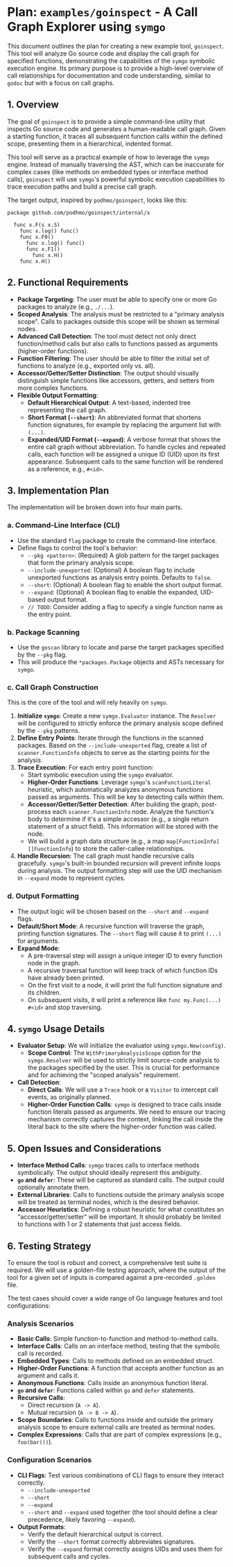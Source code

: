 # Plan: `examples/goinspect` - A Call Graph Explorer using `symgo`

This document outlines the plan for creating a new example tool, `goinspect`. This tool will analyze Go source code and display the call graph for specified functions, demonstrating the capabilities of the `symgo` symbolic execution engine. Its primary purpose is to provide a high-level overview of call relationships for documentation and code understanding, similar to `godoc` but with a focus on call graphs.

## 1. Overview

The goal of `goinspect` is to provide a simple command-line utility that inspects Go source code and generates a human-readable call graph. Given a starting function, it traces all subsequent function calls within the defined scope, presenting them in a hierarchical, indented format.

This tool will serve as a practical example of how to leverage the `symgo` engine. Instead of manually traversing the AST, which can be inaccurate for complex cases (like methods on embedded types or interface method calls), `goinspect` will use `symgo`'s powerful symbolic execution capabilities to trace execution paths and build a precise call graph.

The target output, inspired by `podhmo/goinspect`, looks like this:

```
package github.com/podhmo/goinspect/internal/x

  func x.F(s x.S)
    func x.log() func()
    func x.F0()
      func x.log() func()
      func x.F1()
        func x.H()
    func x.H()
```

## 2. Functional Requirements

- **Package Targeting**: The user must be able to specify one or more Go packages to analyze (e.g., `./...`).
- **Scoped Analysis**: The analysis must be restricted to a "primary analysis scope". Calls to packages outside this scope will be shown as terminal nodes.
- **Advanced Call Detection**: The tool must detect not only direct function/method calls but also calls to functions passed as arguments (higher-order functions).
- **Function Filtering**: The user should be able to filter the initial set of functions to analyze (e.g., exported only vs. all).
- **Accessor/Getter/Setter Distinction**: The output should visually distinguish simple functions like accessors, getters, and setters from more complex functions.
- **Flexible Output Formatting**:
    - **Default Hierarchical Output**: A text-based, indented tree representing the call graph.
    - **Short Format (`--short`)**: An abbreviated format that shortens function signatures, for example by replacing the argument list with `(...)`.
    - **Expanded/UID Format (`--expand`)**: A verbose format that shows the entire call graph without abbreviation. To handle cycles and repeated calls, each function will be assigned a unique ID (UID) upon its first appearance. Subsequent calls to the same function will be rendered as a reference, e.g., `#<id>`.

## 3. Implementation Plan

The implementation will be broken down into four main parts.

### a. Command-Line Interface (CLI)

- Use the standard `flag` package to create the command-line interface.
- Define flags to control the tool's behavior:
    - `--pkg <pattern>`: (Required) A glob pattern for the target packages that form the primary analysis scope.
    - `--include-unexported`: (Optional) A boolean flag to include unexported functions as analysis entry points. Defaults to `false`.
    - `--short`: (Optional) A boolean flag to enable the short output format.
    - `--expand`: (Optional) A boolean flag to enable the expanded, UID-based output format.
    - `// TODO`: Consider adding a flag to specify a single function name as the entry point.

### b. Package Scanning

- Use the `goscan` library to locate and parse the target packages specified by the `--pkg` flag.
- This will produce the `*packages.Package` objects and ASTs necessary for `symgo`.

### c. Call Graph Construction

This is the core of the tool and will rely heavily on `symgo`.

1.  **Initialize `symgo`**: Create a new `symgo.Evaluator` instance. The `Resolver` will be configured to strictly enforce the primary analysis scope defined by the `--pkg` patterns.
2.  **Define Entry Points**: Iterate through the functions in the scanned packages. Based on the `--include-unexported` flag, create a list of `scanner.FunctionInfo` objects to serve as the starting points for the analysis.
3.  **Trace Execution**: For each entry point function:
    - Start symbolic execution using the `symgo` evaluator.
    - **Higher-Order Functions**: Leverage `symgo`'s `scanFunctionLiteral` heuristic, which automatically analyzes anonymous functions passed as arguments. This will be key to detecting calls within them.
    - **Accessor/Getter/Setter Detection**: After building the graph, post-process each `scanner.FunctionInfo` node. Analyze the function's body to determine if it's a simple accessor (e.g., a single return statement of a struct field). This information will be stored with the node.
    - We will build a graph data structure (e.g., a map `map[FunctionInfo][]FunctionInfo`) to store the caller-callee relationships.
4.  **Handle Recursion**: The call graph must handle recursive calls gracefully. `symgo`'s built-in bounded recursion will prevent infinite loops during analysis. The output formatting step will use the UID mechanism in `--expand` mode to represent cycles.

### d. Output Formatting

- The output logic will be chosen based on the `--short` and `--expand` flags.
- **Default/Short Mode**: A recursive function will traverse the graph, printing function signatures. The `--short` flag will cause it to print `(...)` for arguments.
- **Expand Mode**:
    - A pre-traversal step will assign a unique integer ID to every function node in the graph.
    - A recursive traversal function will keep track of which function IDs have already been printed.
    - On the first visit to a node, it will print the full function signature and its children.
    - On subsequent visits, it will print a reference like `func my.Func(...) #<id>` and stop traversing.

## 4. `symgo` Usage Details

- **Evaluator Setup**: We will initialize the evaluator using `symgo.New(config)`.
    - **Scope Control**: The `WithPrimaryAnalysisScope` option for the `symgo.Resolver` will be used to strictly limit source-code analysis to the packages specified by the user. This is crucial for performance and for achieving the "scoped analysis" requirement.
- **Call Detection**:
    - **Direct Calls**: We will use a `Trace` hook or a `Visitor` to intercept call events, as originally planned.
    - **Higher-Order Function Calls**: `symgo` is designed to trace calls inside function literals passed as arguments. We need to ensure our tracing mechanism correctly captures the context, linking the call inside the literal back to the site where the higher-order function was called.

## 5. Open Issues and Considerations

- **Interface Method Calls**: `symgo` traces calls to interface methods symbolically. The output should ideally represent this ambiguity.
- **`go` and `defer`**: These will be captured as standard calls. The output could optionally annotate them.
- **External Libraries**: Calls to functions outside the primary analysis scope will be treated as terminal nodes, which is the desired behavior.
- **Accessor Heuristics**: Defining a robust heuristic for what constitutes an "accessor/getter/setter" will be important. It should probably be limited to functions with 1 or 2 statements that just access fields.

## 6. Testing Strategy

To ensure the tool is robust and correct, a comprehensive test suite is required. We will use a golden-file testing approach, where the output of the tool for a given set of inputs is compared against a pre-recorded `.golden` file.

The test cases should cover a wide range of Go language features and tool configurations:

### Analysis Scenarios
- **Basic Calls**: Simple function-to-function and method-to-method calls.
- **Interface Calls**: Calls on an interface method, testing that the symbolic call is recorded.
- **Embedded Types**: Calls to methods defined on an embedded struct.
- **Higher-Order Functions**: A function that accepts another function as an argument and calls it.
- **Anonymous Functions**: Calls inside an anonymous function literal.
- **`go` and `defer`**: Functions called within `go` and `defer` statements.
- **Recursive Calls**:
    - Direct recursion (`A -> A`).
    - Mutual recursion (`A -> B -> A`).
- **Scope Boundaries**: Calls to functions inside and outside the primary analysis scope to ensure external calls are treated as terminal nodes.
- **Complex Expressions**: Calls that are part of complex expressions (e.g., `foo(bar())`).

### Configuration Scenarios
- **CLI Flags**: Test various combinations of CLI flags to ensure they interact correctly.
    - `--include-unexported`
    - `--short`
    - `--expand`
    - `--short` and `--expand` used together (the tool should define a clear precedence, likely favoring `--expand`).
- **Output Formats**:
    - Verify the default hierarchical output is correct.
    - Verify the `--short` format correctly abbreviates signatures.
    - Verify the `--expand` format correctly assigns UIDs and uses them for subsequent calls and cycles.